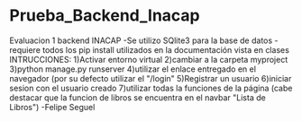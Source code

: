# Prueba_Backend_Inacap
Evaluacion 1 backend INACAP
-Se utilizo SQlite3 para la base de datos
-requiere todos los pip install utilizados en la documentación vista en clases
INTRUCCIONES:
1)Activar entorno virtual
2)cambiar a la carpeta myproject
3)python manage.py runserver
4)utilizar el enlace entregado en el navegador (por su defecto utilizar el "/login"
5)Registrar un usuario
6)iniciar sesion con el usuario creado
7)utilizar todas la funciones de la página (cabe destacar que la funcion de libros se encuentra en el navbar "Lista de Libros")
-Felipe Seguel
